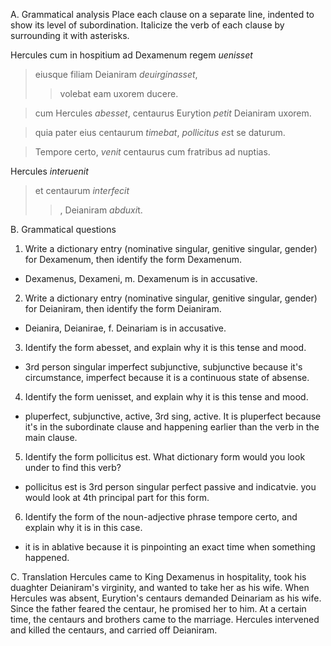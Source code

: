 A. Grammatical analysis
Place each clause on a separate line, indented to show its level of subordination. Italicize the verb of each clause by surrounding it with asterisks.

Hercules cum in hospitium ad Dexamenum regem *uenisset*
> eiusque filiam Deianiram *deuirginasset*, 
>> volebat eam uxorem ducere. 


> cum Hercules *abesset*, 
centaurus Eurytion *petit* Deianiram uxorem. 


> quia pater eius centaurum *timebat*,
*pollicitus es*t se daturum.


> Tempore certo, 
*venit* centaurus cum fratribus ad nuptias. 

Hercules *interuenit*
> et centaurum *interfecit*
>> , Deianiram *abduxi*t.

B. Grammatical questions
1. Write a dictionary entry (nominative singular, genitive singular, gender) for Dexamenum, then identify the form Dexamenum.
 - Dexamenus, Dexameni, m. Dexamenum is in accusative. 
 
2. Write a dictionary entry (nominative singular, genitive singular, gender) for Deianiram, then identify the form Deianiram.
- Deianira, Deianirae, f. Deinariam is in accusative. 

3. Identify the form abesset, and explain why it is this tense and mood.
- 3rd person singular imperfect subjunctive, subjunctive because it's circumstance, imperfect because it is a continuous state of absense. 

4. Identify the form uenisset, and explain why it is this tense and mood.
- pluperfect, subjunctive, active, 3rd sing, active. It is pluperfect because it's in the subordinate clause and happening earlier than the verb in the main clause. 

5. Identify the form pollicitus est. What dictionary form would you look under to find this verb?
- pollicitus est is 3rd person singular perfect passive and indicatvie. you would look at 4th principal part for this form. 

6. Identify the form of the noun-adjective phrase tempore certo, and explain why it is in this case.
- it is in ablative because it is pinpointing an exact time when something happened.

C. Translation
Hercules came to King Dexamenus in hospitality, took his duaghter Deianiram's virginity, and wanted to take her as his wife. When Hercules was absent, Eurytion's centaurs demanded Deinariam as his wife. Since the father feared the centaur, he promised her to him. At a certain time, the centaurs and brothers came to the marriage. Hercules intervened and killed the centaurs, and carried off Deianiram.

